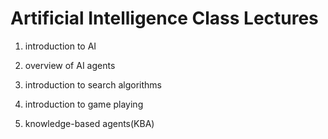# Artificial Intelligence Class Lectures 
1. introduction to AI

2. overview of AI agents

3. introduction to search algorithms

4. introduction to game playing

5. knowledge-based agents(KBA)
